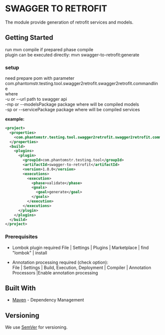 # SWAGGER TO RETROFIT

The module provide generation of retrofit services and models.

## Getting Started 
run mvn compile if prepared phase compile<br>
plugin can be executed directly: mvn swagger-to-retrofit:generate <br>

### setup 
need prepare pom with parameter com.phantomstr.testing.tool.swagger2retrofit.swagger2retrofit.commandline<br>
where <br>
-u or --url path to swagger api<br>
-mp or --modelsPackage package where will be compiled models<br>
-sp or --servicePackage package where will be compiled services<br>

**example:**
```xml
<project>
  <properties>
  	<com.phantomstr.testing.tool.swagger2retrofit.swagger2retrofit.commandline>-u http://localhost:8080/v2/api-docs -mp com.phantomstr.testing.tool.rest.model -sp com.phantomstr.testing.tool.rest.service</com.phantomstr.testing.tool.swagger2retrofit.swagger2retrofit.commandline>
  </properties>
  <build>
  	<plugins>
  	  <plugin>
  	  	<groupId>com.phantomstr.testing.tool</groupId>
  	  	<artifactId>swagger-to-retrofit</artifactId>
  	  	<version>1.0.0</version>
  	  	<executions>
  	  	  <execution>
  	  	  	<phase>validate</phase>
  	  	  	<goals>
  	  	  	  <goal>generate</goal>
  	  	  	</goals>
  	  	  </execution>
  	  	</executions>
  	  </plugin>
  	</plugins>
  </build>
</project>
```
        
### Prerequisites
- Lombok plugin required
File | Settings | Plugins | Marketplace | find "lombok" | install

- Annotation processing required (check option): <br>
File | Settings | Build, Execution, Deployment | Compiler | Annotation Processors |Enable annotation processing

## Built With
* [Maven](https://maven.apache.org/) - Dependency Management

## Versioning

We use [SemVer](http://semver.org/) for versioning.